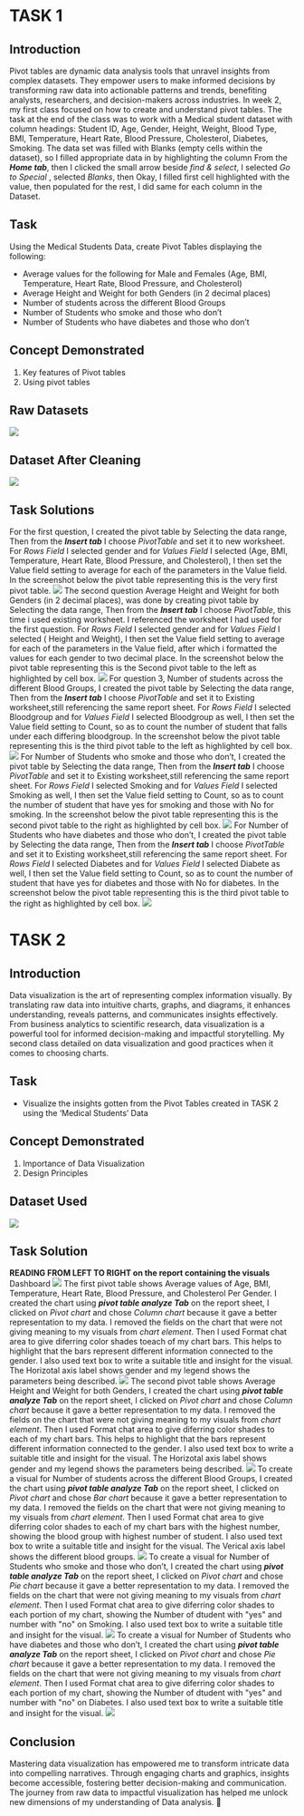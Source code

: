 # TASK 1
## Introduction
Pivot tables are dynamic data analysis tools that unravel insights from complex datasets. They empower users to make informed decisions by transforming raw data into actionable patterns and trends, benefiting analysts, researchers, and decision-makers across industries. In week 2, my first class focused on how to create and understand pivot tables. The task at the end of the class was to work with a Medical student dataset with column headings: Student ID, Age, Gender, Height, Weight, Blood Type, BMI, Temperature, Heart Rate, Blood Pressure, Cholesterol, Diabetes, Smoking. The data set was filled with Blanks (empty cells within the dataset), so I filled appropriate data in by highlighting the column From the **_Home tab_**, then I clicked the small arrow beside _find & select_, I selected _Go to Special_ , selected _Blanks_, then Okay, I filled first cell highlighted with the value, then populated for the rest, I did same for each column in the Dataset.
## Task
Using the Medical Students Data, create Pivot Tables displaying the following:
- Average values for the following for Male and Females (Age, BMI, Temperature, Heart Rate, Blood Pressure, and Cholesterol)
- Average Height and Weight for both Genders (in 2 decimal places)
- Number of students across the different Blood Groups
- Number of Students who smoke and those who don’t
- Number of Students who have diabetes and those who don’t
## Concept Demonstrated
1. Key features of Pivot tables
2. Using pivot tables
## Raw Datasets
![](https://github.com/AnietieJohnson/Week2-Excel-task/blob/main/raw%20medical%20data%20set.png)
## Dataset After Cleaning
![](https://github.com/AnietieJohnson/Week2-Excel-task/blob/main/Medical%20data%20set%20after%20cleaning.png)
## Task Solutions
For the first question, I created the pivot table by Selecting the data range, Then from the **_Insert tab_** I choose _PivotTable_ and set it to new worksheet. For _Rows Field_ I selected gender and for _Values Field_ I selected (Age, BMI, Temperature, Heart Rate, Blood Pressure, and Cholesterol), I then set the Value field setting to average for each of the parameters in the Value field. In the screenshot below the pivot table representing this is the very first pivot table.
![](https://github.com/AnietieJohnson/Week2-Excel-task/blob/main/Average%20values%20per%20gender.png)
The second question Average Height and Weight for both Genders (in 2 decimal places), was done by creating pivot table by Selecting the data range, Then from the **_Insert tab_** I choose _PivotTable_, this time i used existing worksheet. I referenced the worksheet I had used for the first question. For _Rows Field_ I selected gender and for _Values Field_ I selected ( Height and Weight), I then set the Value field setting to average for each of the parameters in the Value field, after which i formatted the values for each gender to two decimal place. In the screenshot below the pivot table representing this is the Second pivot table to the left as highlighted by cell box.
![](https://github.com/AnietieJohnson/Week2-Excel-task/blob/main/Average%20Height%20and%20weight%20per%20gender.png)
For question 3, Number of students across the different Blood Groups, I created the pivot table by Selecting the data range, Then from the **_Insert tab_** I choose _PivotTable_ and set it to Existing worksheet,still referencing the same report sheet. For _Rows Field_ I selected Bloodgroup and for _Values Field_ I selected Bloodgroup as well, I then set the Value field setting to Count, so as to count the number of student that falls under each differing bloodgroup. In the screenshot below the pivot table representing this is the third pivot table to the left as highlighted by cell box.
![](https://github.com/AnietieJohnson/Week2-Excel-task/blob/main/Number%20of%20student%20per%20Blood%20type.png)
For  Number of Students who smoke and those who don’t, I created the pivot table by Selecting the data range, Then from the **_Insert tab_** I choose _PivotTable_ and set it to Existing worksheet,still referencing the same report sheet. For _Rows Field_ I selected Smoking and for _Values Field_ I selected Smoking as well, I then set the Value field setting to Count, so as to count the number of student that have yes for smoking and those with No for smoking. In the screenshot below the pivot table representing this is the second pivot table to the right as highlighted by cell box.
![](https://github.com/AnietieJohnson/Week2-Excel-task/blob/main/Number%20of%20student%20that%20smoke%20and%20those%20that%20dont.png)
For Number of Students who have diabetes and those who don’t, I created the pivot table by Selecting the data range, Then from the **_Insert tab_** I choose _PivotTable_ and set it to Existing worksheet,still referencing the same report sheet. For _Rows Field_ I selected Diabetes and for _Values Field_ I selected Diabete as well, I then set the Value field setting to Count, so as to count the number of student that have yes for diabetes and those with No for diabetes. In the screenshot below the pivot table representing this is the third pivot table to the right as highlighted by cell box.
![](https://github.com/AnietieJohnson/Week2-Excel-task/blob/main/Number%20of%20student%20with%20diabetes%20and%20those%20without.png)

# TASK 2
## Introduction
Data visualization is the art of representing complex information visually. By translating raw data into intuitive charts, graphs, and diagrams, it enhances understanding, reveals patterns, and communicates insights effectively. From business analytics to scientific research, data visualization is a powerful tool for informed decision-making and impactful storytelling. My second class detailed on data visualization and good practices when it comes to choosing charts. 
## Task
- Visualize the insights gotten from the Pivot Tables created in TASK 2 using the ‘Medical Students’ Data
## Concept Demonstrated
1. Importance of Data Visualization
2. Design Principles
## Dataset Used
![](https://github.com/AnietieJohnson/Week2-Excel-task/blob/main/Medical%20data%20set%20after%20cleaning.png)
## Task Solution
**READING FROM LEFT TO RIGHT on the report containing the visuals**
Dashboard
![](https://github.com/AnietieJohnson/Week2-Excel-task/blob/main/Dash%20board%20for%20visuals.png)
The first pivot table shows Average values of Age, BMI, Temperature, Heart Rate, Blood Pressure, and Cholesterol Per Gender. I created the chart using **_pivot table analyze Tab_** on the report sheet, I clicked on _Pivot chart_ and chose _Column chart_ because it gave a better representation to my data. I removed the fields on the chart that were not giving meaning to my visuals from _chart element_. Then I used Format chat area to give diferring color shades toeach of my chart bars. This helps to highlight that the bars represent different information connected to the gender. I also used text box to write a suitable title and insight for the visual. The Horizotal axis label shows gender and my legend shows the parameters being described.
![](https://github.com/AnietieJohnson/Week2-Excel-task/blob/main/Average%20of%20vitals%20taken%20across%20gender.png)
The second pivot table shows Average Height and Weight for both Genders, I created the chart using **_pivot table analyze Tab_** on the report sheet, I clicked on _Pivot chart_ and chose _Column chart_ because it gave a better representation to my data. I removed the fields on the chart that were not giving meaning to my visuals from _chart element_. Then I used Format chat area to give diferring color shades to each of my chart bars. This helps to highlight that the bars represent different information connected to the gender. I also used text box to write a suitable title and insight for the visual. The Horizotal axis label shows gender and my legend shows the parameters being described.
![](https://github.com/AnietieJohnson/Week2-Excel-task/blob/main/Average%20height%20and%20weight%20for%20both%20gender.png)
To create a visual for Number of students across the different Blood Groups, I created the chart using **_pivot table analyze Tab_** on the report sheet, I clicked on _Pivot chart_ and chose _Bar chart_ because it gave a better representation to my data. I removed the fields on the chart that were not giving meaning to my visuals from _chart element_. Then I used Format chat area to give diferring color shades to each of my chart bars with the highest number, showing the blood group with highest number of student. I also used text box to write a suitable title and insight for the visual. The Verical axis label shows the different blood groups.
![](https://github.com/AnietieJohnson/Week2-Excel-task/blob/main/Number%20of%20student%20per%20blood%20type%20visuals.png)
To create a visual for Number of Students who smoke and those who don’t, I created the chart using **_pivot table analyze Tab_** on the report sheet, I clicked on _Pivot chart_ and chose _Pie chart_ because it gave a better representation to my data. I removed the fields on the chart that were not giving meaning to my visuals from _chart element_. Then I used Format chat area to give diferring color shades to each portion of my chart, showing the Number of dtudent with "yes" and number with "no" on Smoking. I also used text box to write a suitable title and insight for the visual.
![](https://github.com/AnietieJohnson/Week2-Excel-task/blob/main/student%20that%20smoke%20and%20those%20that%20don't%20visuals.png)
To create a visual for Number of Students who have diabetes and those who don’t, I created the chart using **_pivot table analyze Tab_** on the report sheet, I clicked on _Pivot chart_ and chose _Pie chart_ because it gave a better representation to my data. I removed the fields on the chart that were not giving meaning to my visuals from _chart element_. Then I used Format chat area to give diferring color shades to each portion of my chart, showing the Number of dtudent with "yes" and number with "no" on Diabetes. I also used text box to write a suitable title and insight for the visual. 
![](https://github.com/AnietieJohnson/Week2-Excel-task/blob/main/visuals%20for%20student%20with%20diabetes%20and%20without.png)
## Conclusion
Mastering data visualization has empowered me to transform intricate data into compelling narratives. Through engaging charts and graphics, insights become accessible, fostering better decision-making and communication. The journey from raw data to impactful visualization has helped me unlock new dimensions of my understanding of Data analysis. 🙂
